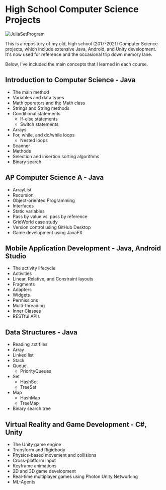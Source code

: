 # High School Computer Science Projects

![JuliaSetProgram](https://user-images.githubusercontent.com/44681827/130009941-fb472094-2b29-4391-9fb8-e1f4bf661004.png)

This is a repository of my old, high school (2017-2021) Computer Science projects, which include extensive Java, Android, and Unity development. It's now used for reference and the occasional trip down memory lane.

Below, I've included the main concepts that I learned in each course.

## Introduction to Computer Science - Java

* The main method
* Variables and data types
* Math operators and the Math class
* Strings and String methods
* Conditional statements
  * If-else statements
  * Switch statements
* Arrays
* For, while, and do/while loops
  * Nested loops
* Scanner
* Methods
* Selection and insertion sorting algorithms
* Binary search

## AP Computer Science A - Java

* ArrayList
* Recursion
* Object-oriented Programming
* Interfaces
* Static variables
* Pass by value vs. pass by reference
* GridWorld case study
* Version control using GitHub Desktop
* Game development using JavaFX

## Mobile Application Development - Java, Android Studio

* The activity lifecycle
* Activities
* Linear, Relative, and Constraint layouts
* Fragments
* Adapters
* Widgets
* Permissions
* Multi-threading
* Inner Classes
* RESTful APIs

## Data Structures - Java

* Reading .txt files
* Array
* Linked list
* Stack
* Queue
  * PriorityQueues
* Set
  * HashSet
  * TreeSet
* Map
  * HashMap
  * TreeMap
* Binary search tree

## Virtual Reality and Game Development - C#, Unity

* The Unity game engine
* Transform and Rigidbody
* Physics-based movement and collisions
* Cross-platform input
* Keyframe animations
* 2D and 3D game development
* Real-time multiplayer games using Photon Unity Networking
* ML-Agents
